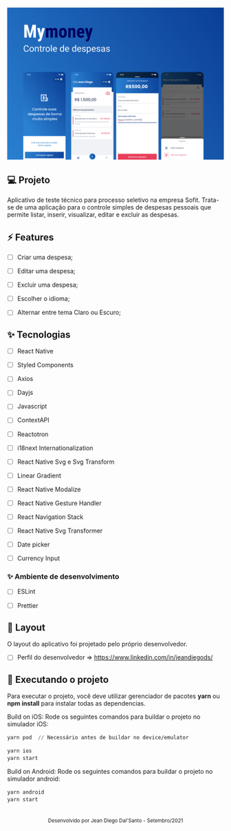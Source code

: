 ![layout](.github/capa.png?style=flat)

## 💻 Projeto
Aplicativo de teste técnico para processo seletivo na empresa Sofit. Trata-se de uma aplicação para o controle simples de despesas pessoais que permite listar, inserir, visualizar, editar e excluir as despesas.


## ⚡️ Features

-   [ ] Criar uma despesa;
-   [ ] Editar uma despesa;
-   [ ] Excluir uma despesa;
-   [ ] Escolher o idioma;
-   [ ] Alternar entre tema Claro ou Escuro;


## ✨ Tecnologias

-   [ ] React Native
-   [ ] Styled Components
-   [ ] Axios
-   [ ] Dayjs
-   [ ] Javascript
-   [ ] ContextAPI
-   [ ] Reactotron
-   [ ] i18next Internationalization
-   [ ] React Native Svg e Svg Transform
-   [ ] Linear Gradient
-   [ ] React Native Modalize
-   [ ] React Native Gesture Handler
-   [ ] React Navigation Stack
-   [ ] React Native Svg Transformer
-   [ ] Date picker
-   [ ] Currency Input


### ✨ Ambiente de desenvolvimento
-   [ ] ESLint
-   [ ] Prettier


## 🔖 Layout

O layout do aplicativo foi projetado pelo próprio desenvolvedor.

- [ ] Perfil do desenvolvedor => https://www.linkedin.com/in/jeandiegods/


## 💫 Executando o projeto

Para executar o projeto, você deve utilizar gerenciador de pacotes **yarn** ou **npm install** para instalar todas as dependencias.

Build on iOS: Rode os seguintes comandos para buildar o projeto no simulador iOS:

```cl
yarn pod  // Necessário antes de buildar no device/emulator
```

```cl
yarn ios
yarn start
```


Build on Android: Rode os seguintes comandos para buildar o projeto no simulador android:

```cl
yarn android
yarn start
```

<br />

<div align="center">
  <small>Desenvolvido por Jean Diego Dal'Santo - Setembro/2021</small>
</div>
